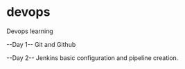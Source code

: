 # devops
Devops learning

--Day 1--
Git and Github

--Day 2--
Jenkins basic configuration and pipeline creation.
